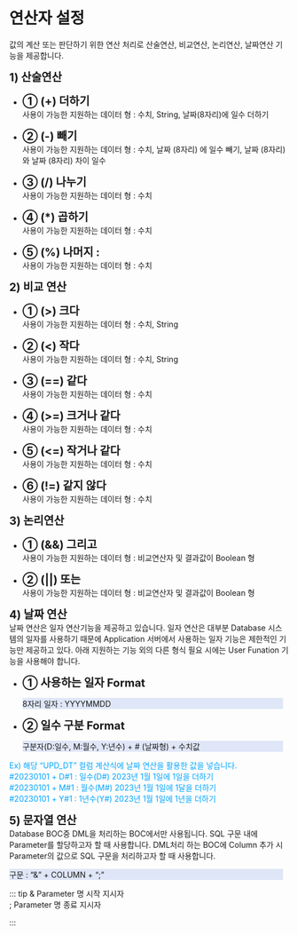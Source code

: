 # 연산자 설정
값의 계산 또는 판단하기 위한 연산 처리로 산술연산, 비교연산, 논리연산, 날짜연산 기능을 제공합니다.

<b style="font-size: 20px">1) 산술연산</b><br/>
- <b style="font-size: 20px">➀ (+) 더하기 </b><br/>
   사용이 가능한 지원하는 데이터 형 : 수치, String, 날짜(8자리)에 일수 더하기

- <b style="font-size: 20px">➁ (-) 빼기 </b><br/>
   사용이 가능한 지원하는 데이터 형 : 수치, 날짜 (8자리) 에 일수 빼기, 날짜 (8자리)와 날짜 (8자리) 차이 일수

- <b style="font-size: 20px">➂ (/) 나누기 </b><br/>
   사용이 가능한 지원하는 데이터 형 : 수치

- <b style="font-size: 20px">➃ (*) 곱하기 </b><br/>
   사용이 가능한 지원하는 데이터 형 : 수치

- <b style="font-size: 20px">➄ (%) 나머지 : </b><br/>
   사용이 가능한 지원하는 데이터 형 : 수치

<b style="font-size: 20px">2) 비교 연산</b><br/>
- <b style="font-size: 20px">➀ (>) 크다</b><br/>
   사용이 가능한 지원하는 데이터 형 : 수치, String

- <b style="font-size: 20px">➁ (<) 작다 </b><br/>
   사용이 가능한 지원하는 데이터 형 : 수치, String

- <b style="font-size: 20px">➂ (==) 같다 </b><br/>
   사용이 가능한 지원하는 데이터 형 : 수치

- <b style="font-size: 20px">➃ (>=) 크거나 같다 </b><br/>
   사용이 가능한 지원하는 데이터 형 : 수치

- <b style="font-size: 20px">➄ (<=) 작거나 같다 </b><br/>
   사용이 가능한 지원하는 데이터 형 : 수치

- <b style="font-size: 20px">➅ (!=) 같지 않다 </b><br/>
   사용이 가능한 지원하는 데이터 형 : 수치

<b style="font-size: 20px">3) 논리연산</b><br/>
- <b style="font-size: 20px">➀ (&&) 그리고</b><br/>
   사용이 가능한 지원하는 데이터 형 : 비교연산자 및 결과값이 Boolean 형

- <b style="font-size: 20px">➁ (||) 또는 </b><br/>
   사용이 가능한 지원하는 데이터 형 : 비교연산자 및 결과값이 Boolean 형

<b style="font-size: 20px">4) 날짜 연산</b><br/>
날짜 연산은 일자 연산기능을 제공하고 있습니다. 일자 연산은 대부분 Database 시스템의 일자를 사용하기 때문에 Application 서버에서 사용하는 일자 기능은 제한적인 기능만 제공하고 있다. 아래 지원하는 기능 외의 다른 형식 필요 시에는 User Funation 기능을 사용해야 합니다.<br/>
- <b style="font-size: 20px">➀ 사용하는 일자 Format</b><br/>
   <p style="background-color:rgb(223, 230, 247); margin-right: 10px;">8자리 일자 : YYYYMMDD</p>

- <b style="font-size: 20px">➁ 일수 구분 Format</b><br/>
   <p style="background-color:rgb(223, 230, 247); margin-right: 10px;">구분자(D:일수, M:월수, Y:년수) + # (날짜형) + 수치값</p>

<p style="color: rgb(0, 164, 255);">
  Ex) 해당 “UPD_DT” 컬럼 계산식에 날짜 연산을 활용한 값을 넣습니다. <br/>
      #20230101 + D#1 : 일수(D#) 2023년 1월 1일에 1일을 더하기 <br/>
      #20230101 + M#1 : 월수(M#) 2023년 1월 1일에 1달을 더하기 <br/>
      #20230101 + Y#1 : 1년수(Y#) 2023년 1월 1일에 1년을 더하기
</p>

<b style="font-size: 20px">5) 문자열 연산</b><br/>
Database BOC중 DML을 처리하는 BOC에서만 사용됩니다. SQL 구문 내에 Parameter를 할당하고자 할 때 사용합니다. DML처리 하는 BOC에 Column 추가 시 Parameter의 값으로 SQL 구문을 처리하고자 할 때 사용합니다.<br/>
<p style="background-color:rgb(223, 230, 247); margin-right: 10px;">구문 : “&” + COLUMN + “;”</p>

<!-- Remark -->
::: tip <Badge type="tip" text="Remark" vertical="middle" /> 
     & Parameter 명 시작 지시자<br/>
     ; Parameter 명 종료 지시자
     
:::
<!-- -->